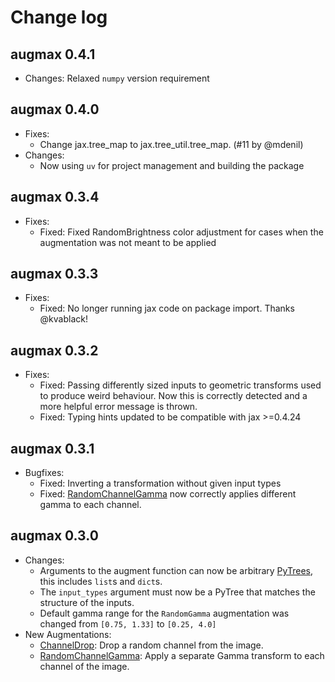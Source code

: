 # Change log

## augmax 0.4.1
* Changes: Relaxed `numpy` version requirement

## augmax 0.4.0
* Fixes:
  * Change jax.tree_map to jax.tree_util.tree_map. (#11 by @mdenil)
* Changes:
  * Now using `uv` for project management and building the package


## augmax 0.3.4
* Fixes:
  * Fixed: Fixed RandomBrightness color adjustment for cases when the augmentation was not meant to be applied

## augmax 0.3.3
* Fixes:
  * Fixed: No longer running jax code on package import. Thanks @kvablack!

## augmax 0.3.2
* Fixes:
  * Fixed: Passing differently sized inputs to geometric transforms used to produce weird behaviour. Now this is correctly detected and a more helpful error message is thrown.
  * Fixed: Typing hints updated to be compatible with jax >=0.4.24


## augmax 0.3.1
* Bugfixes:
  * Fixed: Inverting a transformation without given input types
  * Fixed: [RandomChannelGamma](https://augmax.readthedocs.io/en/latest/augmentations/colorspace.html#augmax.RandomChannelGamma) now correctly applies different gamma to each channel.


## augmax 0.3.0
* Changes:
  * Arguments to the augment function can now be arbitrary [PyTrees](https://jax.readthedocs.io/en/latest/pytrees.html), this includes `list`s and `dict`s.
  * The `input_types` argument must now be a PyTree that matches the structure of the inputs.
  * Default gamma range for the `RandomGamma` augmentation was changed from `[0.75, 1.33]` to `[0.25, 4.0]`
* New Augmentations:
  * [ChannelDrop](https://augmax.readthedocs.io/en/latest/augmentations/colorspace.html#augmax.ChannelDrop): Drop a random channel from the image.
  * [RandomChannelGamma](https://augmax.readthedocs.io/en/latest/augmentations/colorspace.html#augmax.RandomChannelGamma): Apply a separate Gamma transform to each channel of the image.

